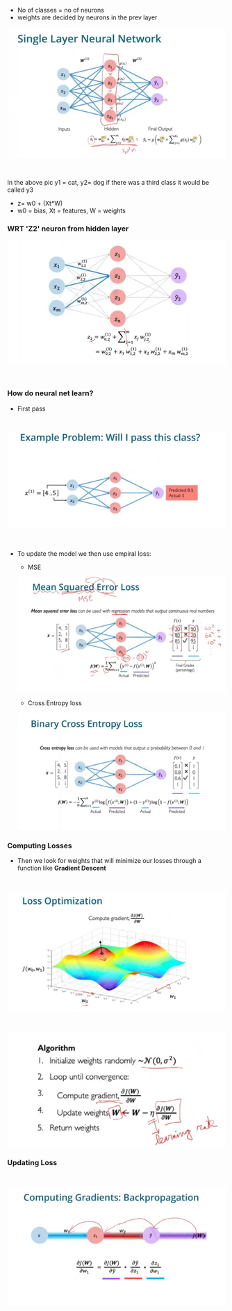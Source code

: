
- No of classes = no of neurons
- weights are decided by neurons in the prev layer

![alt text](image-4.png)


<br/>

In the above pic y1 = cat, y2= dog if there was a third class it would be called y3

- z= w0 + (Xt*W)
- w0 = bias, Xt = features, W = weights


### WRT 'Z2' neuron from hidden layer

![alt text](image-5.png)

<br/>

### How do neural net learn? 

- First pass 

<br/>

![alt text](image-6.png)

<br/>

- To update the model we then use empiral loss:
    - MSE

    ![alt text](image-8.png)
    
    - Cross Entropy loss
    
    ![alt text](image-9.png)

### Computing Losses

- Then we look for weights that will minimize our losses through a function like **Gradient Descent**   

<br/>

![alt text](image-7.png)

<br/>


![alt text](image-10.png)

### Updating Loss

<br/>

![alt text](image-11.png)

<br/>
